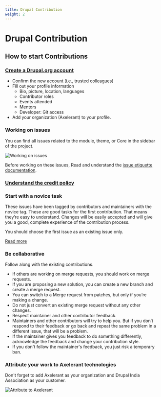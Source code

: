 ```yaml
---
title: Drupal Contribution
weight: 2
---
```


# Drupal Contribution

## How to start Contributions

### [Create a Drupal.org account](https://www.drupal.org/user/register)

- Confirm the new account (i.e., trusted colleagues)
- Fill out your profile information
  - Bio, picture, location, languages
  - Contributor roles
  - Events attended
  - Mentors
  - Developer: Git access
- Add your organization (Axelerant) to your profile.

### Working on issues

You can find all issues related to the module, theme, or Core in the sidebar of the project.

![Working on issues](../drupal_issues.png)

Before working on these issues, Read and understand the [issue etiquette documentation](https://www.drupal.org/issue-etiquette).

### [Understand the credit policy](https://www.drupal.org/core-credit-policy)

### Start with a novice task

These issues have been tagged by contributors and maintainers with the novice tag. These are good tasks for the first contribution. That means they’re easy to understand. Changes will be easily accepted and will give you a good, complete experience of the contribution process.

You should choose the first issue as an existing issue only.

[Read more](https://www.drupal.org/project/issues/novice)

### Be collaborative

Follow along with the existing contributions.

- If others are working on merge requests, you should work on merge requests.
- If you are proposing a new solution, you can create a new branch and create a merge request.
- You can switch to a Merge request from patches, but only if you’re making a change.
- Do not just convert an existing merge request without any other changes.
- Respect maintainer and other contributor feedback.
- Maintainers and other contributors will try to help you. But if you don’t respond to their feedback or go back and repeat the same problem in a different issue, that will be a problem.
- If the maintainer gives you feedback to do something differently, acknowledge the feedback and change your contribution style.
- If you don't follow the maintainer's feedback, you just risk a temporary ban.

### Attribute your work to Axelerant technologies

Don't forget to add Axelerant as your organization and Drupal India Association as your customer.

![Attribute to Axelerant](../drupal_attrib.png)
